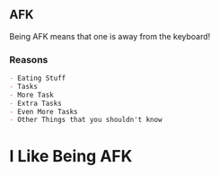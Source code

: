 ## AFK

Being AFK means that one is away from the keyboard!

### Reasons

```markdown
- Eating Stuff
- Tasks
- More Task
- Extra Tasks
- Even More Tasks
- Other Things that you shouldn't know
```
# I Like Being AFK

